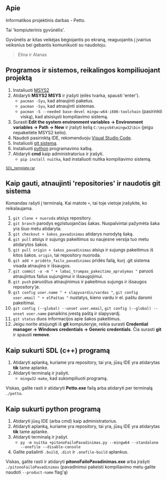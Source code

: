 ## Apie
Informatikos projektinis darbas - Petto.

Tai 'kompiuterinis gyvūnėlis'. 

Gyvūnėlis ar kitas veikėjas bėgiojantis po ekraną, reaguojantis į įvairius veiksnius bei gebantis komunikuoti su naudotoju.

> Elina ir Alanas

## Programos ir sistemos, reikalingos kompiliuojant projektą

1) Instaliuoti [MSYS2](https://github.com/msys2/msys2-installer/releases/download/2024-01-13/msys2-x86_64-20240113.exe)
2) Atidaryti **MSYS2 MSYS** ir įrašyti (eilės tvarka, spausti 'enter').
   * `pacman -Syu`, kad atnaujinti paketus.
   * `pacman -Syu`, kad atnaujinti sistemas.
   * `pacman -S --needed base-devel mingw-w64-i686-toolchain` (pasirinkti viską), kad atsisiųsti kompiliavimo sistemą.
3) Surasti **Edit the system environment variables -> Environment variables -> Path -> New** ir įrašyti kelią `C:\msys64\mingw32\bin` (jeigu nepakeitėte MSYS2 kelio).
4) Naudoti pasirinktą IDE, rekomenduoju [Visual Studio Code](https://code.visualstudio.com/).
5) Instaliuoti [git sistemą](https://github.com/git-for-windows/git/releases/download/v2.45.0.windows.1/Git-2.45.0-64-bit.exe).
6) Instaliuoti [python](https://www.python.org/downloads/release/python-3123/) programavimo kalbą.
7) Atidaryti **cmd** kaip administratorius ir įrašyti.
   * `pip install nuitka`, kad instaliuoti nuitka kompiliavimo sistemą.
   
<sub>[SDL_template.rar](https://mega.nz/file/C4s0gTba#i0FvQPJ17krVxF2zDfwVAS7QkJHXMqUdDVPUh6A5pIc)</sub>
## Kaip gauti, atnaujinti 'repositories' ir naudotis git sistema
Komandas rašyti į terminalą. Kai matote `+`, tai toje vietoje įrašykite, ko reikalaujama.

1) `git clone + nuoroda` atsiųs repository.
2) `git branch` parodys egzistuojančias šakas. Nuspalvintai pažymėta šaka yra šiuo metu atidaryta.
3) `git checkout + šakos_pavadinimas` atidarys nurodytą šaką.
4) `git pull` atsiųs ir sujungs pakeitimus su naujesne versija tuo metu atidarytos šakos.
5) `git pull origin + šakos_pavadinimas` atsiųs ir sujungs pakeitimus iš kitos šakos. `origin`, tai repository nuoroda.
6) `git add + pridėto_failo_pavadinimas` pridės failą, kurį .git sistema visada atnaujins ir išsaugos.
7) `git commit -a -m " + labai_trumpas_pakeitimo_aprašymas "` paruoš atnaujintus failus sujungimui ir išsaugojimui.
8) `git push` paruoštus atnaujinimus ir pakeitmus sujungs ir išsaugos repository'je.
10) `git config user.name " + slapyvardis/vardas "`, `git config user.email " + elPaštas "` nustatys, kieno vardu ir el. paštu daromi pakeitimai.
11) `git config (--global) --unset user.email`, `git config (--global) --unset user.name` panaikins įvestą paštą ir slapyvardį.
12) `git status` duos informacijos apie šakos pakeitimus.
13) Jeigu norite atsijungti iš **git** kompiuteryje, reikia surasti **Credential manager -> Windows credentials -> Generic credentials**. Čia surasti **git** ir spausti **remove**.

## Kaip sukurti SDL (c++) programą
1) Atidaryti aplanką, kuriame yra repository, tai yra, jūsų IDE yra atidarytas **tik** tame aplanke.
2) Atidaryti terminalą ir įrašyti.
   * `mingw32-make`, kad sukompiliuoti programą.
     
Viskas, galite rasti ir atidaryti **Petto.exe** failą arba atidaryti per terminalą `./petto`.

## Kaip sukurti python programą
1) Atidaryti jūsų IDE (arba cmd) kaip administratorius.
2) Atidaryti aplanką, kuriame yra repository, tai yra, jūsų IDE yra atidarytas **tik** tame aplanke.
3) Atidaryti terminalą ir įrašyt.
   * `py -m nuitka +pitonoFailoPavadinimas.py --mingw64 --standalone --onefile --disable-console`
4) Galite pašalinti `.build`, `.dist` ir `.onefile-build` aplankus.

Viskas, galite rasti ir atidaryti **pitonoFailoPavadinimas.exe** arba įrašyti `./pitonoFailoPavadinimas` (pavadinimui pakeisti kompiliavimo metu galite naudoti `--product-name` flag'ą)
